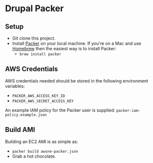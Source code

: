 # Drupal Packer

## Setup

* Git clone this project.
* Install [Packer](http://www.packer.io) on your local machine.  If you're on a
  Mac and use [Homebrew](https://brew.sh/) then the easiest way is to install Packer:
    - `brew install packer`

## AWS Credentials

AWS credentials needed should be stored in the following environment variables:

* `PACKER_AWS_ACCESS_KEY_ID`
* `PACKER_AWS_SECRET_ACCESS_KEY`

An example IAM policy for the Packer user is supplied:
`packer-iam-policy.example.json`

## Build AMI

Building an EC2 AMI is as simple as:

* `packer build awsne-packer.json`
* Grab a hot chocolate.
